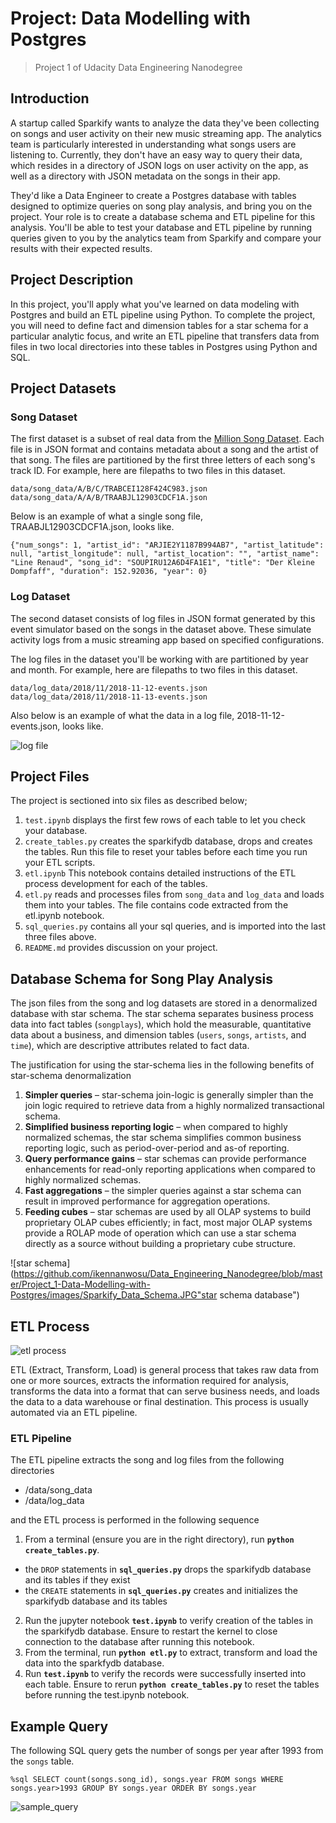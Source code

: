 # Project: Data Modelling with Postgres
> Project 1 of Udacity Data Engineering Nanodegree

## Introduction
A startup called Sparkify wants to analyze the data they've been collecting on songs and user activity on their new music streaming app. The analytics team is particularly interested in understanding what songs users are listening to. Currently, they don't have an easy way to query their data, which resides in a directory of JSON logs on user activity on the app, as well as a directory with JSON metadata on the songs in their app.

They'd like a Data Engineer to create a Postgres database with tables designed to optimize queries on song play analysis, and bring you on the project. Your role is to create a database schema and ETL pipeline for this analysis. You'll be able to test your database and ETL pipeline by running queries given to you by the analytics team from Sparkify and compare your results with their expected results.

## Project Description
In this project, you'll apply what you've learned on data modeling with Postgres and build an ETL pipeline using Python. To complete the project, you will need to define fact and dimension tables for a star schema for a particular analytic focus, and write an ETL pipeline that transfers data from files in two local directories into these tables in Postgres using Python and SQL.

## Project Datasets
### Song Dataset
The first dataset is a subset of real data from the [Million Song Dataset](http://millionsongdataset.com/). Each file is in JSON format and contains metadata about a song and the artist of that song. The files are partitioned by the first three letters of each song's track ID. For example, here are filepaths to two files in this dataset.

```
data/song_data/A/B/C/TRABCEI128F424C983.json
data/song_data/A/A/B/TRAABJL12903CDCF1A.json
```

Below is an example of what a single song file, TRAABJL12903CDCF1A.json, looks like.

`{"num_songs": 1, "artist_id": "ARJIE2Y1187B994AB7", "artist_latitude": null, "artist_longitude": null, "artist_location": "", "artist_name": "Line Renaud", "song_id": "SOUPIRU12A6D4FA1E1", "title": "Der Kleine Dompfaff", "duration": 152.92036, "year": 0}`

### Log Dataset
The second dataset consists of log files in JSON format generated by this event simulator based on the songs in the dataset above. These simulate activity logs from a music streaming app based on specified configurations.

The log files in the dataset you'll be working with are partitioned by year and month. For example, here are filepaths to two files in this dataset.
```
data/log_data/2018/11/2018-11-12-events.json
data/log_data/2018/11/2018-11-13-events.json
```

Also below is an example of what the data in a log file, 2018-11-12-events.json, looks like.

![log file](/images/log_file.JPG "2018-11-12-events.json")

## Project Files
The project is sectioned into six files as described below;
1. `test.ipynb` displays the first few rows of each table to let you check your database.
2. `create_tables.py` creates the sparkifydb database, drops and creates the tables. Run this file to reset your tables before each time you run your ETL scripts.
3. `etl.ipynb` This notebook contains detailed instructions of the ETL process development for each of the tables.
4. `etl.py` reads and processes files from `song_data` and `log_data` and loads them into your tables. The file contains code extracted from the etl.ipynb notebook.
5. `sql_queries.py` contains all your sql queries, and is imported into the last three files above.
6. `README.md` provides discussion on your project.

## Database Schema for Song Play Analysis
The json files from the song and log datasets are stored in a denormalized database with star schema. The star schema separates business process data into fact tables (`songplays`), which hold the measurable, quantitative data about a business, and dimension tables (`users`, `songs`, `artists`, and `time`), which are descriptive attributes related to fact data.

The justification for using the star-schema lies in the following benefits of star-schema denormalization
1. **Simpler queries** – star-schema join-logic is generally simpler than the join logic required to retrieve data from a highly normalized transactional schema.
2. **Simplified business reporting logic** – when compared to highly normalized schemas, the star schema simplifies common business reporting logic, such as period-over-period and as-of reporting.
3. **Query performance gains** – star schemas can provide performance enhancements for read-only reporting applications when compared to highly normalized schemas.
4. **Fast aggregations** – the simpler queries against a star schema can result in improved performance for aggregation operations.
5. **Feeding cubes** – star schemas are used by all OLAP systems to build proprietary OLAP cubes efficiently; in fact, most major OLAP systems provide a ROLAP mode of operation which can use a star schema directly as a source without building a proprietary cube structure.

![star schema](https://github.com/ikennanwosu/Data_Engineering_Nanodegree/blob/master/Project_1-Data-Modelling-with-Postgres/images/Sparkify_Data_Schema.JPG"star schema database")

## ETL Process
![etl process](/images/etl.JPG "ETL Process")

ETL (Extract, Transform, Load) is general process that takes raw data from one or more sources, extracts the information required for analysis, transforms the data into a format that can serve business needs, and loads the data to a data warehouse or final destination. This process is usually automated via an ETL pipeline.

### ETL Pipeline
The ETL pipeline extracts the song and log files from the following directories
* /data/song_data
* /data/log_data

and the ETL process is performed in the following sequence
1. From a terminal (ensure you are in the right directory), run **`python create_tables.py`**. 
 * the `DROP` statements in **`sql_queries.py`** drops the sparkifydb database and its tables if they exist
 * the `CREATE` statements in **`sql_queries.py`** creates and initializes the sparkifydb database and its tables
2. Run the jupyter notebook **`test.ipynb`** to verify creation of the tables in the sparkifydb database. Ensure to restart the kernel to close connection to the database after running this notebook.
3. From the terminal, run **`python etl.py`** to extract, transform and load the data into the sparkfydb database.
4. Run **`test.ipynb`** to verify the records were successfully inserted into each table. Ensure to rerun **`python create_tables.py`** to reset the tables before running the test.ipynb notebook.


## Example Query
The following SQL query gets the number of songs per year after 1993 from the `songs` table.

`%sql SELECT count(songs.song_id), songs.year FROM songs WHERE songs.year>1993 GROUP BY songs.year ORDER BY songs.year`

![sample_query](/images/sample_query.JPG "Example Query")
